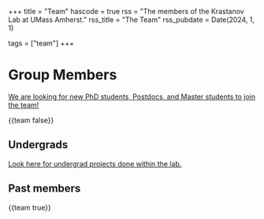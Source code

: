 +++
title = "Team"
hascode = true
rss = "The members of the Krastanov Lab at UMass Amherst."
rss_title = "The Team"
rss_pubdate = Date(2024, 1, 1)

tags = ["team"]
+++

# Group Members

[We are  looking for new PhD students, Postdocs, and Master students to join the team!](/vacancies)

{{team false}}

## Undergrads

[Look here for undergrad projects done within the lab.](/pastindependentstudy)

## Past members

{{team true}}